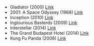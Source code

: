 - Gladiator (2000) [Link](https://www.imdb.com/title/tt0172495/?ref_=fn_al_tt_1)
- 2001: A Space Odyssey (1968) [Link](https://www.imdb.com/title/tt0062622/?ref_=nv_sr_srsg_0)
- Inception (2010) [Link](https://www.imdb.com/title/tt1375666/)
- Inglourious Basterds (2009) [Link](https://www.imdb.com/title/tt0361748/)
- Interstellar (2014) [Link](https://www.imdb.com/title/tt0816692/)
- The Grand Budapest Hotel (2014) [Link](https://www.imdb.com/title/tt2278388/)
- Kung Fu Panda (2008) [Link](https://www.imdb.com/title/tt0441773/)
